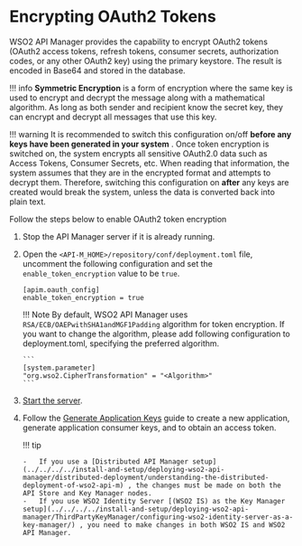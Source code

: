 # Encrypting OAuth2 Tokens 

WSO2 API Manager provides the capability to encrypt OAuth2 tokens (OAuth2 access tokens, refresh tokens, consumer secrets, authorization codes, or any other OAuth2 key) using the primary keystore. The result is encoded in Base64 and stored in the database.

!!! info
        **Symmetric Encryption** is a form of encryption where the same key is used to encrypt and decrypt the message along with a mathematical algorithm. As long as both sender and recipient know the secret key, they can encrypt and decrypt all messages that use this key.

!!! warning
        It is recommended to switch this configuration on/off **before any keys have been generated in your system** . Once token encryption is switched on, the system encrypts all sensitive OAuth2.0 data such as Access Tokens, Consumer Secrets, etc. When reading that information, the system assumes that they are in the encrypted format and attempts to decrypt them. Therefore, switching this configuration on **after** any keys are created would break the system, unless the data is converted back into plain text.

Follow the steps below to enable OAuth2 token encryption

1.  Stop the API Manager server if it is already running.
2.  Open the `<API-M_HOME>/repository/conf/deployment.toml` file, uncomment the following configuration and set the `enable_token_encryption` value to be `true`.   

    ``` 
    [apim.oauth_config]
    enable_token_encryption = true
    ```

    !!! Note
        By default, WSO2 API Manager uses `RSA/ECB/OAEPwithSHA1andMGF1Padding` algorithm for token encryption. If you want to change the algorithm, please add following configuration to deployment.toml, specifying the preferred algorithm.
    
        ```
        [system.parameter]
        "org.wso2.CipherTransformation" = "<Algorithm>"
        ```
    
3.  [Start the server]({{base_path}}/install-and-setup/installation-guide/running-the-product/#starting-the-server). 

4.  Follow the [Generate Application Keys]({{base_path}}/learn/consume-api/manage-application/generate-keys/generate-api-keys) guide to create a new application, generate application consumer keys, and to obtain an access token.

    !!! tip

        -   If you use a [Distributed API Manager setup](../../../../install-and-setup/deploying-wso2-api-manager/distributed-deployment/understanding-the-distributed-deployment-of-wso2-api-m) , the changes must be made on both the API Store and Key Manager nodes.
        -   If you use WSO2 Identity Server [(WSO2 IS) as the Key Manager setup](../../../../install-and-setup/deploying-wso2-api-manager/ThirdPartyKeyManager/configuring-wso2-identity-server-as-a-key-manager/) , you need to make changes in both WSO2 IS and WSO2 API Manager.


